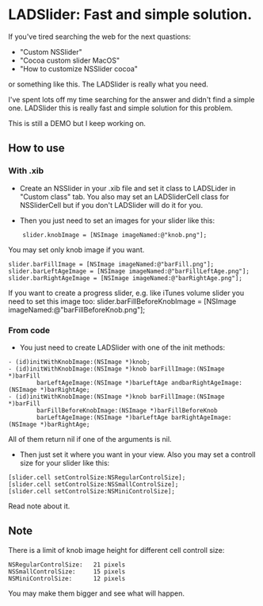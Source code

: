 # LADSlider: Fast and simple solution.

If you've tired searching the web for the next quastions:
- "Custom NSSlider"
- "Cocoa custom slider MacOS"
- "How to customize NSSlider cocoa" 

or something like this. The LADSlider is really what you need.

I've spent lots off my time searching for the answer and didn't find a simple one.
LADSlider this is really fast and simple solution for this problem.

This is still a DEMO but I keep working on.

## How to use
### With .xib
- Create an NSSlider in your .xib file and set it class to LADSLider
in "Custom class" tab. You also may set an LADSliderCell class for NSSliderCell
but if you don't LADSlider will do it for you.

- Then you just need to set an images for your slider like this:
```objc
	slider.knobImage = [NSImage imageNamed:@"knob.png"];
```
You may set only knob image if you want.
```objc
slider.barFillImage = [NSImage imageNamed:@"barFill.png"];
slider.barLeftAgeImage = [NSImage imageNamed:@"barFillLeftAge.png"];
slider.barRightAgeImage = [NSImage imageNamed:@"barRightAge.png"];
```
If you want to create a progress slider, e.g. like iTunes volume slider you need to set this image too:
	slider.barFillBeforeKnobImage = [NSImage imageNamed:@"barFillBeforeKnob.png"]; 
 
### From code
- You just need to create LADSlider with one of the init methods:
```objc
- (id)initWithKnobImage:(NSImage *)knob;
- (id)initWithKnobImage:(NSImage *)knob barFillImage:(NSImage *)barFill
		barLeftAgeImage:(NSImage *)barLeftAge andbarRightAgeImage:(NSImage *)barRightAge;
- (id)initWithKnobImage:(NSImage *)knob barFillImage:(NSImage *)barFill
		barFillBeforeKnobImage:(NSImage *)barFillBeforeKnob
		barLeftAgeImage:(NSImage *)barLeftAge barRightAgeImage:(NSImage *)barRightAge;
```
All of them return nil if one of the arguments is nil.

- Then just set it where you want in your view. Also you may set a controll size for your slider like this:
```objc
[slider.cell setControlSize:NSRegularControlSize];
[slider.cell setControlSize:NSSmallControlSize];
[slider.cell setControlSize:NSMiniControlSize];
```
Read note about it.
  
## Note
There is a limit of knob image height for different cell controll size:
```objc
NSRegularControlSize:   21 pixels
NSSmallControlSize:     15 pixels
NSMiniControlSize:		12 pixels
```
You may make them bigger and see what will happen.
